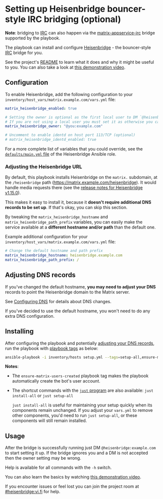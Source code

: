 # Setting up Heisenbridge bouncer-style IRC bridging (optional)

**Note**: bridging to [IRC](https://en.wikipedia.org/wiki/Internet_Relay_Chat) can also happen via the [matrix-appservice-irc](configuring-playbook-bridge-appservice-irc.md) bridge supported by the playbook.

The playbook can install and configure [Heisenbridge](https://github.com/hifi/heisenbridge) - the bouncer-style [IRC](https://en.wikipedia.org/wiki/Internet_Relay_Chat) bridge for you.

See the project's [README](https://github.com/hifi/heisenbridge/blob/master/README.md) to learn what it does and why it might be useful to you. You can also take a look at [this demonstration video](https://www.youtube.com/watch?v=nQk1Bp4tk4I).

## Configuration

To enable Heisenbridge, add the following configuration to your `inventory/host_vars/matrix.example.com/vars.yml` file:

```yaml
matrix_heisenbridge_enabled: true

# Setting the owner is optional as the first local user to DM `@heisenbridge:example.com` will be made the owner.
# If you are not using a local user you must set it as otherwise you can't DM it at all.
matrix_heisenbridge_owner: "@you:example.com"

# Uncomment to enable identd on host port 113/TCP (optional)
# matrix_heisenbridge_identd_enabled: true
```

For a more complete list of variables that you could override, see the [`defaults/main.yml` file](../roles/custom/matrix-bridge-heisenbridge/defaults/main.yml) of the Heisenbridge Ansible role.

### Adjusting the Heisenbridge URL

By default, this playbook installs Heisenbridge on the `matrix.` subdomain, at the `/heisenbridge` path (https://matrix.example.com/heisenbridge). It would handle media requests there (see the [release notes for Heisenbridge v1.15.0](https://github.com/hifi/heisenbridge/releases/tag/v1.15.0)).

This makes it easy to install it, because it **doesn't require additional DNS records to be set up**. If that's okay, you can skip this section.

By tweaking the `matrix_heisenbridge_hostname` and `matrix_heisenbridge_path_prefix` variables, you can easily make the service available at a **different hostname and/or path** than the default one.

Example additional configuration for your `inventory/host_vars/matrix.example.com/vars.yml` file:

```yaml
# Change the default hostname and path prefix
matrix_heisenbridge_hostname: heisenbridge.example.com
matrix_heisenbridge_path_prefix: /
```

## Adjusting DNS records

If you've changed the default hostname, **you may need to adjust your DNS** records to point the Heisenbridge domain to the Matrix server.

See [Configuring DNS](configuring-dns.md) for details about DNS changes.

If you've decided to use the default hostname, you won't need to do any extra DNS configuration.

## Installing

After configuring the playbook and potentially [adjusting your DNS records](#adjusting-dns-records), run the playbook with [playbook tags](playbook-tags.md) as below:

<!-- NOTE: let this conservative command run (instead of install-all) to make it clear that failure of the command means something is clearly broken. -->
```sh
ansible-playbook -i inventory/hosts setup.yml --tags=setup-all,ensure-matrix-users-created,start
```

**Notes**:

- The `ensure-matrix-users-created` playbook tag makes the playbook automatically create the bot's user account.

- The shortcut commands with the [`just` program](just.md) are also available: `just install-all` or `just setup-all`

  `just install-all` is useful for maintaining your setup quickly when its components remain unchanged. If you adjust your `vars.yml` to remove other components, you'd need to run `just setup-all`, or these components will still remain installed.

## Usage

After the bridge is successfully running just DM `@heisenbridge:example.com` to start setting it up. If the bridge ignores you and a DM is not accepted then the owner setting may be wrong.

Help is available for all commands with the `-h` switch.

You can also learn the basics by watching [this demonstration video](https://www.youtube.com/watch?v=nQk1Bp4tk4I).

If you encounter issues or feel lost you can join the project room at [#heisenbridge:vi.fi](https://matrix.to/#/#heisenbridge:vi.fi) for help.
